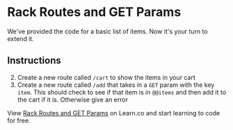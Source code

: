 # Rack Routes and GET Params

We've provided the code for a basic list of items. Now it's your turn to extend it.

## Instructions

  <!-- 1. Create a new class array called `@@cart` to hold any items in your cart -->
  2. Create a new route called `/cart` to show the items in your cart
  3. Create a new route called `/add` that takes in a `GET` param with the key `item`. This should check to see if that item is in `@@items` and then add it to the cart if it is. Otherwise give an error

<p data-visibility='hidden'>View <a href='https://learn.co/lessons/rack-get-params-lab' title='Rack Routes and GET Params'>Rack Routes and GET Params</a> on Learn.co and start learning to code for free.</p>
